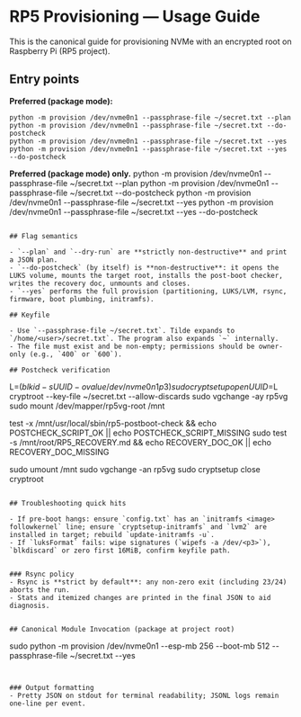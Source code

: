 # RP5 Provisioning — Usage Guide

This is the canonical guide for provisioning NVMe with an encrypted root on Raspberry Pi (RP5 project).

## Entry points

**Preferred (package mode):**
```
python -m provision /dev/nvme0n1 --passphrase-file ~/secret.txt --plan
python -m provision /dev/nvme0n1 --passphrase-file ~/secret.txt --do-postcheck
python -m provision /dev/nvme0n1 --passphrase-file ~/secret.txt --yes
python -m provision /dev/nvme0n1 --passphrase-file ~/secret.txt --yes --do-postcheck
```

**Preferred (package mode) only.**
python -m provision /dev/nvme0n1 --passphrase-file ~/secret.txt --plan
python -m provision /dev/nvme0n1 --passphrase-file ~/secret.txt --do-postcheck
python -m provision /dev/nvme0n1 --passphrase-file ~/secret.txt --yes
python -m provision /dev/nvme0n1 --passphrase-file ~/secret.txt --yes --do-postcheck
```

## Flag semantics

- `--plan` and `--dry-run` are **strictly non-destructive** and print a JSON plan.
- `--do-postcheck` (by itself) is **non-destructive**: it opens the LUKS volume, mounts the target root, installs the post-boot checker, writes the recovery doc, unmounts and closes.
- `--yes` performs the full provision (partitioning, LUKS/LVM, rsync, firmware, boot plumbing, initramfs).

## Keyfile

- Use `--passphrase-file ~/secret.txt`. Tilde expands to `/home/<user>/secret.txt`. The program also expands `~` internally.
- The file must exist and be non-empty; permissions should be owner-only (e.g., `400` or `600`).

## Postcheck verification

```
L=$(blkid -s UUID -o value /dev/nvme0n1p3)
sudo cryptsetup open UUID=$L cryptroot --key-file ~/secret.txt --allow-discards
sudo vgchange -ay rp5vg
sudo mount /dev/mapper/rp5vg-root /mnt

test -x /mnt/usr/local/sbin/rp5-postboot-check && echo POSTCHECK_SCRIPT_OK || echo POSTCHECK_SCRIPT_MISSING
sudo test -s /mnt/root/RP5_RECOVERY.md && echo RECOVERY_DOC_OK || echo RECOVERY_DOC_MISSING

sudo umount /mnt
sudo vgchange -an rp5vg
sudo cryptsetup close cryptroot
```

## Troubleshooting quick hits

- If pre-boot hangs: ensure `config.txt` has an `initramfs <image> followkernel` line; ensure `cryptsetup-initramfs` and `lvm2` are installed in target; rebuild `update-initramfs -u`.
- If `luksFormat` fails: wipe signatures (`wipefs -a /dev/<p3>`), `blkdiscard` or zero first 16MiB, confirm keyfile path.


### Rsync policy
- Rsync is **strict by default**: any non-zero exit (including 23/24) aborts the run.
- Stats and itemized changes are printed in the final JSON to aid diagnosis.


## Canonical Module Invocation (package at project root)
```
sudo python -m provision /dev/nvme0n1 --esp-mb 256 --boot-mb 512 --passphrase-file ~/secret.txt --yes
```


### Output formatting
- Pretty JSON on stdout for terminal readability; JSONL logs remain one-line per event.
